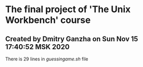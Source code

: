 # The final project of 'The Unix Workbench' course
## Created by Dmitry Ganzha on Sun Nov 15 17:40:52 MSK 2020
There is 29 lines in *guessingame.sh* file
